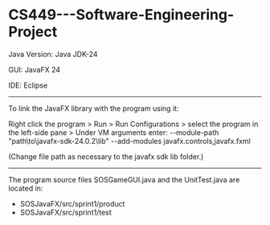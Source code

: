 # CS449---Software-Engineering-Project
Java Version: Java JDK-24

GUI: JavaFX 24

IDE: Eclipse

---

To link the JavaFX library with the program using it:

Right click the program > Run > Run Configurations > select the program in the left-side pane > Under VM arguments enter:  --module-path "path\to\javafx-sdk-24.0.2\lib" --add-modules javafx.controls,javafx.fxml   

(Change file path as necessary to the javafx sdk lib folder.)

---

The program source files SOSGameGUI.java and the UnitTest.java are located in:
- SOSJavaFX/src/sprint1/product
-  SOSJavaFX/src/sprint1/test
